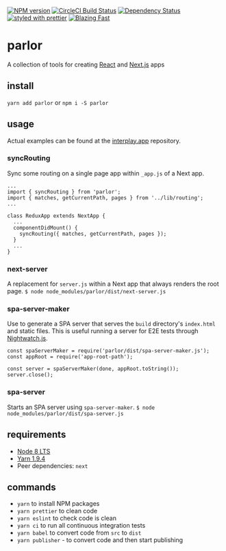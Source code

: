 [![NPM version](https://img.shields.io/npm/v/parlor.svg)](https://www.npmjs.com/package/parlor)
[![CircleCI Build Status](https://img.shields.io/circleci/project/github/sikhote/parlor/master.svg?label=CircleCI)](https://circleci.com/gh/sikhote/parlor)
[![Dependency Status](https://david-dm.org/sikhote/parlor.svg)](https://david-dm.org/sikhote/parlor)
[![styled with prettier](https://img.shields.io/badge/styled_with-prettier-ff69b4.svg)](https://github.com/prettier/prettier)
[![Blazing Fast](https://img.shields.io/badge/speed-blazing%20%F0%9F%94%A5-brightgreen.svg)](https://twitter.com/acdlite/status/974390255393505280)

# parlor
A collection of tools for creating [React](https://github.com/facebook/react/) and [Next.js](https://github.com/zeit/next.js/) apps

## install
`yarn add parlor` or `npm i -S parlor`

## usage
Actual examples can be found at the [interplay.app](https://github.com/sikhote/interplay.app) repository.

### syncRouting
Sync some routing on a single page app within `_app.js` of a Next app.
```
...
import { syncRouting } from 'parlor';
import { matches, getCurrentPath, pages } from '../lib/routing';
...

class ReduxApp extends NextApp {
  ...
  componentDidMount() {
    syncRouting({ matches, getCurrentPath, pages });
  }
  ...
}
```

### next-server
A replacement for `server.js` within a Next app that always renders the root page.
`$ node node_modules/parlor/dist/next-server.js`

### spa-server-maker
Use to generate a SPA server that serves the `build` directory's `index.html` and static files. This is useful running a server for E2E tests through [Nightwatch.js](http://nightwatchjs.org/).
```
const spaServerMaker = require('parlor/dist/spa-server-maker.js');
const appRoot = require('app-root-path');

const server = spaServerMaker(done, appRoot.toString());
server.close();
```

### spa-server
Starts an SPA server using `spa-server-maker`.
`$ node node_modules/parlor/dist/spa-server.js`

## requirements
- [Node 8 LTS](https://nodejs.org/)
- [Yarn 1.9.4](https://yarnpkg.com/)
- Peer dependencies: `next`

## commands
- `yarn` to install NPM packages
- `yarn prettier` to clean code
- `yarn eslint` to check code is clean
- `yarn ci` to run all continuous integration tests
- `yarn babel` to convert code from `src` to `dist`
- `yarn publisher` - to convert code and then start publishing
